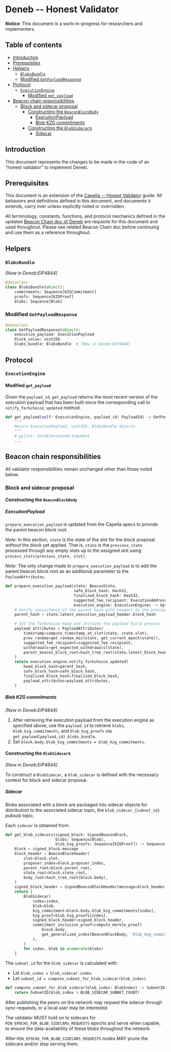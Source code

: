 # Deneb -- Honest Validator

**Notice**: This document is a work-in-progress for researchers and implementers.

## Table of contents

<!-- TOC -->
<!-- START doctoc generated TOC please keep comment here to allow auto update -->
<!-- DON'T EDIT THIS SECTION, INSTEAD RE-RUN doctoc TO UPDATE -->

- [Introduction](#introduction)
- [Prerequisites](#prerequisites)
- [Helpers](#helpers)
  - [`BlobsBundle`](#blobsbundle)
  - [Modified `GetPayloadResponse`](#modified-getpayloadresponse)
- [Protocol](#protocol)
  - [`ExecutionEngine`](#executionengine)
    - [Modified `get_payload`](#modified-get_payload)
- [Beacon chain responsibilities](#beacon-chain-responsibilities)
  - [Block and sidecar proposal](#block-and-sidecar-proposal)
    - [Constructing the `BeaconBlockBody`](#constructing-the-beaconblockbody)
      - [ExecutionPayload](#executionpayload)
      - [Blob KZG commitments](#blob-kzg-commitments)
    - [Constructing the `BlobSidecar`s](#constructing-the-blobsidecars)
      - [Sidecar](#sidecar)

<!-- END doctoc generated TOC please keep comment here to allow auto update -->
<!-- /TOC -->

## Introduction

This document represents the changes to be made in the code of an "honest validator" to implement Deneb.

## Prerequisites

This document is an extension of the [Capella -- Honest Validator](../capella/validator.md) guide.
All behaviors and definitions defined in this document, and documents it extends, carry over unless explicitly noted or overridden.

All terminology, constants, functions, and protocol mechanics defined in the updated [Beacon Chain doc of Deneb](./beacon-chain.md) are requisite for this document and used throughout.
Please see related Beacon Chain doc before continuing and use them as a reference throughout.

## Helpers

### `BlobsBundle`

*[New in Deneb:EIP4844]*

```python
@dataclass
class BlobsBundle(object):
    commitments: Sequence[KZGCommitment]
    proofs: Sequence[KZGProof]
    blobs: Sequence[Blob]
```

### Modified `GetPayloadResponse`

```python
@dataclass
class GetPayloadResponse(object):
    execution_payload: ExecutionPayload
    block_value: uint256
    blobs_bundle: BlobsBundle  # [New in Deneb:EIP4844]
```

## Protocol

### `ExecutionEngine`

#### Modified `get_payload`

Given the `payload_id`, `get_payload` returns the most recent version of the execution payload that
has been built since the corresponding call to `notify_forkchoice_updated` method.

```python
def get_payload(self: ExecutionEngine, payload_id: PayloadId) -> GetPayloadResponse:
    """
    Return ExecutionPayload, uint256, BlobsBundle objects.
    """
    # pylint: disable=unused-argument
    ...
```

## Beacon chain responsibilities

All validator responsibilities remain unchanged other than those noted below.

### Block and sidecar proposal

#### Constructing the `BeaconBlockBody`

##### ExecutionPayload

`prepare_execution_payload` is updated from the Capella specs to provide the parent beacon block root.

*Note*: In this section, `state` is the state of the slot for the block proposal _without_ the block yet applied.
That is, `state` is the `previous_state` processed through any empty slots up to the assigned slot using `process_slots(previous_state, slot)`.

*Note*: The only change made to `prepare_execution_payload` is to add the parent beacon block root as an additional
parameter to the `PayloadAttributes`.

```python
def prepare_execution_payload(state: BeaconState,
                              safe_block_hash: Hash32,
                              finalized_block_hash: Hash32,
                              suggested_fee_recipient: ExecutionAddress,
                              execution_engine: ExecutionEngine) -> Optional[PayloadId]:
    # Verify consistency of the parent hash with respect to the previous execution payload header
    parent_hash = state.latest_execution_payload_header.block_hash

    # Set the forkchoice head and initiate the payload build process
    payload_attributes = PayloadAttributes(
        timestamp=compute_timestamp_at_slot(state, state.slot),
        prev_randao=get_randao_mix(state, get_current_epoch(state)),
        suggested_fee_recipient=suggested_fee_recipient,
        withdrawals=get_expected_withdrawals(state),
        parent_beacon_block_root=hash_tree_root(state.latest_block_header),  # [New in Deneb:EIP4788]
    )
    return execution_engine.notify_forkchoice_updated(
        head_block_hash=parent_hash,
        safe_block_hash=safe_block_hash,
        finalized_block_hash=finalized_block_hash,
        payload_attributes=payload_attributes,
    )
```

##### Blob KZG commitments

*[New in Deneb:EIP4844]*

1. After retrieving the execution payload from the execution engine as specified above,
use the `payload_id` to retrieve `blobs`, `blob_kzg_commitments`, and `blob_kzg_proofs`
via `get_payload(payload_id).blobs_bundle`.
2. Set `block.body.blob_kzg_commitments = blob_kzg_commitments`.

#### Constructing the `BlobSidecar`s

*[New in Deneb:EIP4844]*

To construct a `BlobSidecar`, a `blob_sidecar` is defined with the necessary context for block and sidecar proposal.

##### Sidecar

Blobs associated with a block are packaged into sidecar objects for distribution to the associated sidecar topic, the `blob_sidecar_{subnet_id}` pubsub topic.

Each `sidecar` is obtained from:
```python
def get_blob_sidecars(signed_block: SignedBeaconBlock,
                      blobs: Sequence[Blob],
                      blob_kzg_proofs: Sequence[KZGProof]) -> Sequence[BlobSidecar]:
    block = signed_block.message
    block_header = BeaconBlockHeader(
        slot=block.slot,
        proposer_index=block.proposer_index,
        parent_root=block.parent_root,
        state_root=block.state_root,
        body_root=hash_tree_root(block.body),
    )
    signed_block_header = SignedBeaconBlockHeader(message=block_header, signature=signed_block.signature)
    return [
        BlobSidecar(
            index=index,
            blob=blob,
            kzg_commitment=block.body.blob_kzg_commitments[index],
            kzg_proof=blob_kzg_proofs[index],
            signed_block_header=signed_block_header,
            commitment_inclusion_proof=compute_merkle_proof(
                block.body,
                get_generalized_index(BeaconBlockBody, 'blob_kzg_commitments', index),
            ),
        )
        for index, blob in enumerate(blobs)
    ]
```

The `subnet_id` for the `blob_sidecar` is calculated with:
- Let `blob_index = blob_sidecar.index`.
- Let `subnet_id = compute_subnet_for_blob_sidecar(blob_index)`.

```python
def compute_subnet_for_blob_sidecar(blob_index: BlobIndex) -> SubnetID:
    return SubnetID(blob_index % BLOB_SIDECAR_SUBNET_COUNT)
```

After publishing the peers on the network may request the sidecar through sync-requests, or a local user may be interested.

The validator MUST hold on to sidecars for `MIN_EPOCHS_FOR_BLOB_SIDECARS_REQUESTS` epochs and serve when capable,
to ensure the data-availability of these blobs throughout the network.

After `MIN_EPOCHS_FOR_BLOB_SIDECARS_REQUESTS` nodes MAY prune the sidecars and/or stop serving them.
